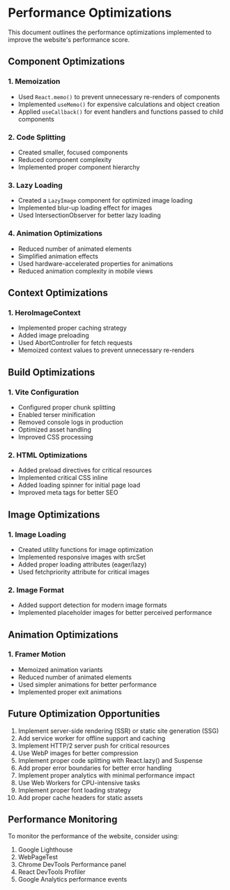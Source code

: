 # Performance Optimizations

This document outlines the performance optimizations implemented to improve the website's performance score.

## Component Optimizations

### 1. Memoization
- Used `React.memo()` to prevent unnecessary re-renders of components
- Implemented `useMemo()` for expensive calculations and object creation
- Applied `useCallback()` for event handlers and functions passed to child components

### 2. Code Splitting
- Created smaller, focused components
- Reduced component complexity
- Implemented proper component hierarchy

### 3. Lazy Loading
- Created a `LazyImage` component for optimized image loading
- Implemented blur-up loading effect for images
- Used IntersectionObserver for better lazy loading

### 4. Animation Optimizations
- Reduced number of animated elements
- Simplified animation effects
- Used hardware-accelerated properties for animations
- Reduced animation complexity in mobile views

## Context Optimizations

### 1. HeroImageContext
- Implemented proper caching strategy
- Added image preloading
- Used AbortController for fetch requests
- Memoized context values to prevent unnecessary re-renders

## Build Optimizations

### 1. Vite Configuration
- Configured proper chunk splitting
- Enabled terser minification
- Removed console logs in production
- Optimized asset handling
- Improved CSS processing

### 2. HTML Optimizations
- Added preload directives for critical resources
- Implemented critical CSS inline
- Added loading spinner for initial page load
- Improved meta tags for better SEO

## Image Optimizations

### 1. Image Loading
- Created utility functions for image optimization
- Implemented responsive images with srcSet
- Added proper loading attributes (eager/lazy)
- Used fetchpriority attribute for critical images

### 2. Image Format
- Added support detection for modern image formats
- Implemented placeholder images for better perceived performance

## Animation Optimizations

### 1. Framer Motion
- Memoized animation variants
- Reduced number of animated elements
- Used simpler animations for better performance
- Implemented proper exit animations

## Future Optimization Opportunities

1. Implement server-side rendering (SSR) or static site generation (SSG)
2. Add service worker for offline support and caching
3. Implement HTTP/2 server push for critical resources
4. Use WebP images for better compression
5. Implement proper code splitting with React.lazy() and Suspense
6. Add proper error boundaries for better error handling
7. Implement proper analytics with minimal performance impact
8. Use Web Workers for CPU-intensive tasks
9. Implement proper font loading strategy
10. Add proper cache headers for static assets

## Performance Monitoring

To monitor the performance of the website, consider using:

1. Google Lighthouse
2. WebPageTest
3. Chrome DevTools Performance panel
4. React DevTools Profiler
5. Google Analytics performance events